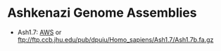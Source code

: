 # Ashkenazi Genome Assemblies

* Ash1.7: [AWS](https://ashkenazi-genome.s3.us-east-2.amazonaws.com/Ash1.7b.fa.gz) or ftp://ftp.ccb.jhu.edu/pub/dpuiu/Homo_sapiens/Ash1.7/Ash1.7b.fa.gz
